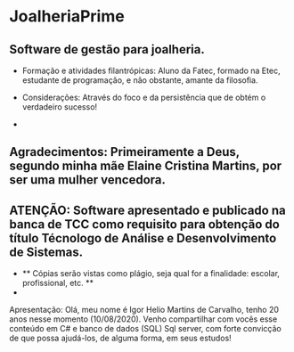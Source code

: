 # JoalheriaPrime
Software de gestão para joalheria.
-
- Formação e atividades filantrópicas:  Aluno da Fatec, formado na Etec, estudante de programação, e não obstante, amante da filosofia.

- Considerações: Através do foco e da persistência que de obtém o verdadeiro sucesso!
-
Agradecimentos: Primeiramente a Deus, segundo minha mãe Elaine Cristina Martins, por ser uma mulher vencedora.
-
ATENÇÃO: Software apresentado e publicado na banca de TCC como requisito para obtenção do título Técnologo de Análise e Desenvolvimento de Sistemas.
-
- ** Cópias serão vistas como plágio, seja qual for a finalidade: escolar, profissional, etc. **
-
Apresentação:
Olá, meu nome é Igor Helio Martins de Carvalho, tenho 20 anos nesse momento (10/08/2020). Venho compartilhar com vocês esse conteúdo em C# e banco de dados (SQL) Sql server, com forte convicção de que possa ajudá-los, de alguma forma, em seus estudos!


